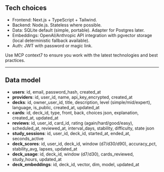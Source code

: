 ## Tech choices

* Frontend: Next.js + TypeScript + Tailwind.
* Backend: Node.js. Stateless where possible.
* Data: SQLite default (simple, portable). Adapter for Postgres later.
* Embeddings: OpenAI/Anthropic API integration with pgvector storage (local deterministic fallback available).
* Auth: JWT with password or magic link.

Use MCP context7 to ensure you work with the latest technologies and best practices.

---

## Data model

* **users**: id, email, password\_hash, created\_at
* **providers**: id, user\_id, name, api\_key\_encrypted, created\_at
* **decks**: id, owner\_user\_id, title, description, level (simple/mid/expert), language, is\_public, created\_at, updated\_at
* **cards**: id, deck\_id, type, front, back, choices json, explanation, created\_at, updated\_at
* **reviews**: id, user\_id, card\_id, rating (again/hard/good/easy), scheduled\_at, reviewed\_at, interval\_days, stability, difficulty, state json
* **study\_sessions**: id, user\_id, deck\_id, started\_at, ended\_at, seconds\_active
* **deck\_scores**: id, user\_id, deck\_id, window (d7/d30/d90), accuracy\_pct, stability\_avg, lapses, updated\_at
* **deck\_usage**: id, deck\_id, window (d7/d30), cards\_reviewed, study\_hours, updated\_at
* **deck\_embeddings**: id, deck\_id, vector, dim, model, updated\_at
